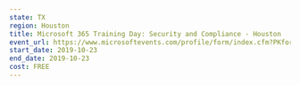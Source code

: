 ```yaml
---
state: TX
region: Houston
title: Microsoft 365 Training Day: Security and Compliance - Houston
event_url: https://www.microsoftevents.com/profile/form/index.cfm?PKformID=0x7488224abcd
start_date: 2019-10-23
end_date: 2019-10-23
cost: FREE
---
```

